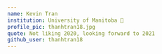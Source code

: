 ```yaml
---
name: Kevin Tran
institution: University of Manitoba 🚩 
profile_pic: thanhtran18.jpg 
quote: Not liking 2020, looking forward to 2021 
github_user: thanhtran18
---
```

